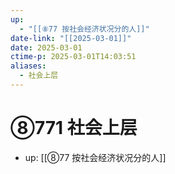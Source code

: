 ```yaml
---
up:
  - "[[⑧77 按社会经济状况分的人]]"
date-link: "[[2025-03-01]]"
date: 2025-03-01
ctime-p: 2025-03-01T14:03:51
aliases:
  - 社会上层
---
```


# ⑧771 社会上层

- up: [[⑧77 按社会经济状况分的人]]
